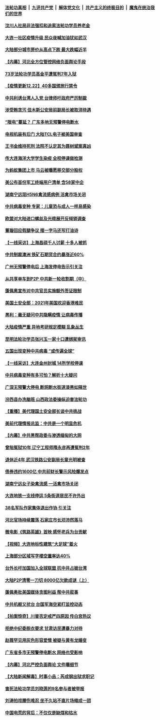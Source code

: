 ####  [法轮功真相](../../../../basic/blob/master/README.md?t=12222302) &nbsp;|&nbsp; [九评共产党](../../../../9ping.md/blob/master/README.md?t=12222302) &nbsp;|&nbsp; [解体党文化](../../../../jtdwh.md/blob/master/README.md?t=12222302)  &nbsp;|&nbsp; [共产主义的终极目的](../../../../gczydzjmd.md/blob/master/README.md?t=12222302) &nbsp;|&nbsp; [魔鬼在统治我们的世界](../../../../mgztzwmdsj.md/blob/master/README.md?t=12222302) 

#### [汶川人社局非法强扣和追索法轮功学员养老金](../pages/nsc413/n12636081.md?t=12222302) 

#### [大连一社区疫情升级 民众夜喊加油犹如武汉](../pages/nsc413/n12637398.md?t=12222302) 

#### [大陆部分城市房价从高点下跌 最大跌幅近半](../pages/nsc413/n12637663.md?t=12222302) 

#### [【内幕】河北全方位管控网络负面舆论手段](../pages/nsc413/n12634668.md?t=12222302) 

#### [73岁法轮功学员高金平遭冤判7年入狱](../pages/nsc413/n12637697.md?t=12222302) 

#### [【疫情更新12.22】40多国颁旅行禁令](../pages/nsc413/n12637805.md?t=12222302) 

#### [中共利诱台湾人入党 台律师吁政府严厉制裁](../pages/nsc413/n12637810.md?t=12222302) 

#### [涉受贿贪污 佳木斯公安局前副局长被取消待遇](../pages/nsc413/n12637657.md?t=12222302) 

#### [“限电”蔓延？ 广东多地无预警停电断水](../pages/nsc413/n12637407.md?t=12222302) 


#### [电视机装有后门 大陆TCL电子被美国审查](../pages/nsc413/n12637204.md?t=12222302) 

#### [王书金维持死刑 法院不认定其为聂树斌案真凶](../pages/nsc413/n12637404.md?t=12222302) 

#### [传大连海洋大学学生染疫 全校停课做检测](../pages/nsc413/n12637128.md?t=12222302) 

#### [为蚂蚁集团上市 马云被曝愿移交部分股权](../pages/nsc413/n12636971.md?t=12222302) 

#### [美公布首份军工终端用户清单 含58家中企](../pages/nsc413/n12636525.md?t=12222302) 

#### [湖南宁远现H5N6禽流感病例 活禽市场关闭](../pages/nsc413/n12637052.md?t=12222302) 

#### [中共病毒变种 专家：儿童恐与成人一样易感染](../pages/nsc413/n12637001.md?t=12222302) 

#### [欧盟对大陆进口螺丝及光缆展开反倾销调查](../pages/nsc413/n12636781.md?t=12222302) 

#### [董璇回应假腿争议 摆一字马还写打油诗](../pages/nsc413/n12636775.md?t=12222302) 

#### [【一线采访】上海昌硕千人讨薪 十多人被抓](../pages/nsc413/n12636566.md?t=12222302) 

#### [中共制裁澳洲 铁矿石期货合约暴涨近60%](../pages/nsc413/n12636607.md?t=12222302) 

#### [广州无预警停电后 上海发停电告示引关注](../pages/nsc413/n12636548.md?t=12222302) 

#### [从共享单车到P2P 中共新一轮收割期（中）](../pages/nsc413/n12634647.md?t=12222302) 

#### [蓬佩奥宣布对中共官员实施额外签证限制](../pages/nsc413/n12636363.md?t=12222302) 

#### [美国土安全部：2021年美国欢迎香港难民](../pages/nsc413/n12636368.md?t=12222302) 

#### [黑利：毫无疑问中共隐瞒疫情 让病毒传播](../pages/nsc413/n12636205.md?t=12222302) 

#### [大陆疫情严重 异地考研规定模糊 乱象丛生](../pages/nsc413/n12636173.md?t=12222302) 

#### [昆明法轮功学员张兴玉一家十口遭绑架审讯](../pages/nsc413/n12635676.md?t=12222302) 

#### [五国出现变种中共病毒 “或传遍全球”](../pages/nsc413/n12636256.md?t=12222302) 

#### [【一线采访】大连金州封城 14所学校停课](../pages/nsc413/n12636272.md?t=12222302) 

#### [中共病毒变种有多可怕？解析十大疑问](../pages/nsc413/n12636110.md?t=12222302) 

#### [广深无预警大停电 断网断水街道漆黑如隔世](../pages/nsc413/n12636099.md?t=12222302) 

#### [汾西县办洗脑班 山西政法委操纵迫害法轮功](../pages/nsc413/n12635493.md?t=12222302) 

#### [【重播】美代理国土安全部长谈中共挑战](../pages/nsc413/n12636019.md?t=12222302) 

#### [美前代理情报总监：中共是一个明显危机](../pages/nsc413/n12635965.md?t=12222302) 

#### [【内幕】中共黑帮政委与渗透缅甸的大网](../pages/nsc413/n12626145.md?t=12222302) 

#### [曾陷冤狱10年 辽宁工程师隋永彦再遭冤判2年](../pages/nsc413/n12635363.md?t=12222302) 

#### [退休近4年 武汉铁路公安副局长童光明被查](../pages/nsc413/n12635487.md?t=12222302) 

#### [债券违约1600亿 中共前财长警示风险爆发点](../pages/nsc413/n12635341.md?t=12222302) 

#### [湖南宁远女子染禽流感 一活禽市场关闭](../pages/nsc413/n12635405.md?t=12222302) 

#### [大连地铁一支线停运 5条街道居民不许外出](../pages/nsc413/n12634862.md?t=12222302) 

#### [38名军队作家集体退出作协 引关注](../pages/nsc413/n12635201.md?t=12222302) 

#### [河北官场持续震荡 石家庄市长邓沛然落马](../pages/nsc413/n12635478.md?t=12222302) 

#### [微电影《筑路英雄》首映 感怀老兵为台贡献](../pages/nsc413/n12635455.md?t=12222302) 

#### [【视频】大连地标性建筑“大足球”着火](../pages/nsc413/n12635216.md?t=12222302) 


#### [上海部分区域写字楼空置率达40%](../pages/nsc413/n12634880.md?t=12222302) 

#### [台外长吁加国加入全球联盟 抗中共占据台湾](../pages/nsc413/n12624516.md?t=12222302) 

#### [大陆P2P清零一刀切 8000亿欠款成谜（上）](../pages/nsc413/n12634419.md?t=12222302) 

#### [蓬佩奥批美国媒体贪图利益 帮中共叙事](../pages/nsc413/n12632894.md?t=12222302) 

#### [中共机舰又扰台 台国军海空紧盯监控动态](../pages/nsc413/n12634754.md?t=12222302) 

#### [【拍案惊奇】川普否定戒严四原因 传白宫热议](../pages/nsc413/n12634539.md?t=12222302) 

#### [拒绝中纪委脱衣要求 甘肃访民遭暴力对待](../pages/nsc413/n12634812.md?t=12222302) 

#### [赵薇罕见用灰色形容爱情 被疑与黄有龙婚变](../pages/nsc413/n12634288.md?t=12222302) 

#### [广东省多市无预警停电断水 网络也受影响](../pages/nsc413/n12634701.md?t=12222302) 

#### [【内幕】河北严控负面舆论 文件曝细节](../pages/nsc413/n12632216.md?t=12222302) 

#### [【大陆新闻解毒】时事小品：芮成钢出狱求职记](../pages/nsc413/n12634411.md?t=12222302) 

#### [害死法轮功学员刘晓莲的9名参与者被举报](../pages/nsc413/n12633703.md?t=12222302) 

#### [刘涛拍戏腰伤难忍 坐不久站不直片场缩成一团](../pages/nsc413/n12631225.md?t=12222302) 

#### [中国电荒的背后：不仅仅是缺煤和枯水](../pages/nsc413/n12634284.md?t=12222302) 

